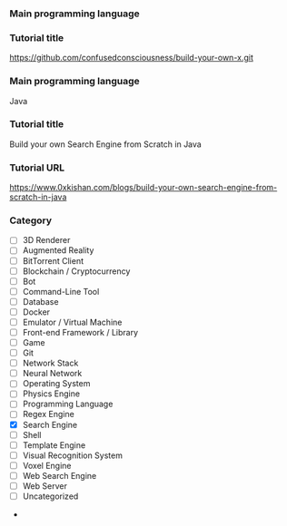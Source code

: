 <!--
Thanks for your contribution! If you're submitting a tutorial, please ensure it includes a guided path for learners, either through a step-by-step article or by breaking down code into digestible parts that are easy to follow. Please submit only programming tutorials that build something interesting from scratch; no frameworks, libraries, guides for frameworks/libraries or tutorials that glue just other libraries together. 
-->

### Main programming language
<!-- max. 1 -->

### Tutorial title
<!-- the original title from the article, repository, ... -->
https://github.com/confusedconsciousness/build-your-own-x.git
<!--
Thanks for your contribution! If you're submitting a tutorial, please ensure it includes a guided path for learners, either through a step-by-step article or by breaking down code into digestible parts that are easy to follow. Please submit only programming tutorials that build something interesting from scratch; no frameworks, libraries, guides for frameworks/libraries or tutorials that glue just other libraries together. 
-->

### Main programming language
Java

### Tutorial title
Build your own Search Engine from Scratch in Java

### Tutorial URL
https://www.0xkishan.com/blogs/build-your-own-search-engine-from-scratch-in-java

### Category
* [ ] 3D Renderer
* [ ] Augmented Reality
* [ ] BitTorrent Client
* [ ] Blockchain / Cryptocurrency
* [ ] Bot
* [ ] Command-Line Tool
* [ ] Database
* [ ] Docker
* [ ] Emulator / Virtual Machine
* [ ] Front-end Framework / Library
* [ ] Game
* [ ] Git
* [ ] Network Stack
* [ ] Neural Network
* [ ] Operating System
* [ ] Physics Engine
* [ ] Programming Language
* [ ] Regex Engine
* [x] Search Engine
* [ ] Shell
* [ ] Template Engine
* [ ] Visual Recognition System
* [ ] Voxel Engine
* [ ] Web Search Engine
* [ ] Web Server
* [ ] Uncategorized
* 